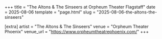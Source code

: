 +++
title = "The Altons & The Sinseers at Orpheum Theater Flagstaff"
date = 2025-08-06
template = "page.html"
slug = "2025-08-06-the-altons-the-sinseers"

[extra]
artist = "The Altons & The Sinseers"
venue = "Orpheum Theater Phoenix"
venue_url = "https://www.orpheumtheatrephoenix.com/"
+++
